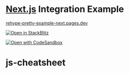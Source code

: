 # [Next.js](https://nextjs.org) Integration Example

[rehype-pretty-example-next.pages.dev](https://rehype-pretty-example-next.pages.dev)

[![Open in StackBlitz](https://developer.stackblitz.com/img/open_in_stackblitz.svg)](https://stackblitz.com/github/rehype-pretty/rehype-pretty-code/tree/master/examples/next)

[![Open with CodeSandbox](https://assets.codesandbox.io/github/button-edit-lime.svg)](https://githubbox.com/rehype-pretty/rehype-pretty-code/tree/master/examples/next)
# js-cheatsheet
